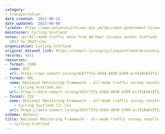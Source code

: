 ```yaml
---
category:
- Transportation
date_created: '2021-08-11'
date_updated: '2023-08-08'
license: https://www.nationalarchives.gov.uk/doc/open-government-licence/version/3/
maintainer: Cycling Scotland
notes: <p>"All-mode traffic data from 48-hour surveys across Scotland - all data from
  2017 to 2023"</p>
organization: Cycling Scotland
original_dataset_link: https://usmart.io/org/cyclingscotland/discovery/discovery-view-detail/b9fdd462-1f45-4252-aedc-fbc596abcd90
records: null
resources:
- format: JSON
  name: API
  url: https://api.usmart.io/org/d1b773fa-d2bd-4830-b399-ecfd18e832f3/12da6df6-7b38-4907-8f00-76a6c260b197/19/urql
- format: XML
  name: National Monitoring Framework - all-mode traffic survey results 2017 to 2023
    - Cycling Scotland.xml
  url: https://data.usmart.io/org/d1b773fa-d2bd-4830-b399-ecfd18e832f3/resource?resourceGUID=8fd87d6a-8a2c-49ee-906a-000b36699abd
- format: CSV
  name: National Monitoring Framework - all-mode traffic survey results 2017 to 2023
    - Cycling Scotland (1).csv
  url: https://data.usmart.io/org/d1b773fa-d2bd-4830-b399-ecfd18e832f3/resource?resourceGUID=a745e6b0-3742-4371-aedd-ded56b178e51
schema: default
title: National Monitoring Framework - all-mode traffic survey results 2017 to 2023
  - Cycling Scotland
---
```

